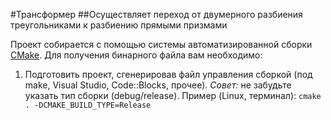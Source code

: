 #Трансформер
##Осуществляет переход от двумерного разбиения треугольниками к разбиению прямыми призмами

Проект собирается с помощью системы автоматизированной сборки [CMake](http://www.cmake.org/). Для получения бинарного файла вам необходимо: 
1. Подготовить проект, сгенерировав файл управления сборкой (под make, Visual Studio, Code::Blocks, прочее). <i>Совет:</i> не забудьте указать тип сборки (debug/release). Пример (Linux, терминал): `cmake . -DCMAKE_BUILD_TYPE=Release`
